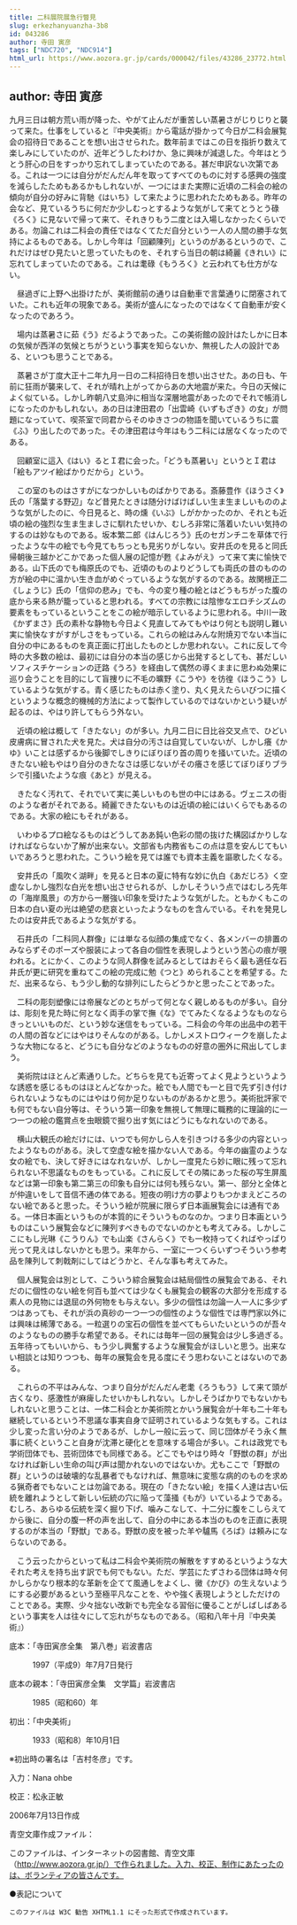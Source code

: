 ```yaml
---
title: 二科展院展急行瞥見
slug: erkezhanyuanzha-3b8
id: 043286
author: 寺田 寅彦
tags: ["NDC720", "NDC914"]
html_url: https://www.aozora.gr.jp/cards/000042/files/43286_23772.html
---
```


## author: 寺田 寅彦

九月三日は朝方荒い雨が降った、やがて止んだが重苦しい蒸暑さがじりじりと襲って来た。仕事をしていると『中央美術』から電話が掛かって今日が二科会展覧会の招待日であることを想い出させられた。数年前まではこの日を指折り数えて楽しみにしていたのが、近年どうしたわけか、急に興味が減退した。今年はとうとう肝心の日をすっかり忘れてしまっていたのである。甚だ申訳ない次第である。これは一つには自分がだんだん年を取ってすべてのものに対する感興の強度を減らしたためもあるかもしれないが、一つにはまた実際に近頃の二科会の絵の傾向が自分の好みに背馳《はいち》して来たように思われたためもある。昨年の会など、見ているうちに何だか少しむっとするような気がして来てとうとう碌《ろく》に見ないで帰って来て、それきりもう二度とは入場しなかったくらいである。勿論これは二科会の責任ではなくてただ自分という一人の人間の勝手な気持によるものである。しかし今年は「回顧陳列」というのがあるというので、これだけはぜひ見たいと思っていたものを、それすら当日の朝は綺麗《きれい》に忘れてしまっていたのである。これは耄碌《もうろく》と云われても仕方がない。

　昼過ぎに上野へ出掛けたが、美術館前の通りは自動車で言葉通りに閉塞されていた。これも近年の現象である。美術が盛んになったのではなくて自動車が安くなったのであろう。

　場内は蒸暑さに茹《う》だるようであった。この美術館の設計はたしかに日本の気候が西洋の気候とちがうという事実を知らないか、無視した人の設計である、といつも思うことである。

　蒸暑さが丁度大正十二年九月一日の二科招待日を想い出させた。あの日も、午前に狂雨が襲来して、それが晴れ上がってからあの大地震が来た。今日の天候によく似ている。しかし昨朝八丈島沖に相当な深層地震があったのでそれで帳消しになったのかもしれない。あの日は津田君の「出雲崎《いずもざき》の女」が問題になっていて、喫茶室で同君からそのゆきさつの物語を聞いているうちに震《ふ》り出したのであった。その津田君は今年はもう二科には居なくなったのである。

　回顧室に這入《はい》るとＩ君に会った。「どうも蒸暑い」というとＩ君は「絵もアツイ絵ばかりだから」という。

　この室のものはさすがになつかしいものばかりである。斎藤豊作《ほうさく》氏の「落葉する野辺」など昔見たときは随分けばけばしい生ま生ましいもののような気がしたのに、今日見ると、時の燻《いぶ》しがかかったのか、それとも近頃の絵の強烈な生ま生ましさに馴れたせいか、むしろ非常に落着いたいい気持のするのは妙なものである。坂本繁二郎《はんじろう》氏のセガンチニを草体で行ったような牛の絵でも今見てもちっとも見劣りがしない。安井氏のを見ると同氏帰朝後三越かどこかであった個人展の記憶が甦《よみがえ》って来て実に愉快である。山下氏のでも梅原氏のでも、近頃のものよりどうしても両氏の昔のものの方が絵の中に温かい生き血がめぐっているような気がするのである。故関根正二《しょうじ》氏の「信仰の悲み」でも、今の変り種の絵とはどうもちがった腹の底から来る熱が籠っていると思われる。すべての宗教には陰惨なエロチシズムの要素をもっているということをこの絵が暗示しているように思われる。中川一政《かずまさ》氏の素朴な静物も今日よく見直してみてもやはり何とも説明し難い実に愉快なすがすがしさをもっている。これらの絵はみんな附焼刃でない本当に自分の中にあるものを真正面に打出したものとしか思われない。これに反して今時の大多数の絵は、最初には自分の本当の感じから出発するとしても、甚だしいソフィスチケーションの迂路《うろ》を経由して偶然の導くままに思わぬ効果に巡り会うことを目的にして盲捜りに不毛の曠野《こうや》を彷徨《ほうこう》しているような気がする。青く感じたものは赤く塗り、丸く見えたらいびつに描くというような概念的機械的方法によって製作しているのではないかという疑いが起るのは、やはり許してもらう外ない。

　近頃の絵は概して「きたない」のが多い。九月二日に日比谷交叉点で、ひどい皮膚病に冒された犬を見た。犬は自分の汚さは自覚していないが、しかし癢《かゆ》いことは感ずるから後脚でしきりにぼりぼり首の周りを掻いていた。近頃のきたない絵もやはり自分のきたなさは感じないがその癢さを感じてぼりぼりブラシで引掻いたような痕《あと》が見える。

　きたなく汚れて、それでいて実に美しいものも世の中にはある。ヴェニスの街のような者がそれである。綺麗できたないものは近頃の絵にはいくらでもあるのである。大家の絵にもそれがある。

　いわゆるプロ絵なるものはどうしてああ鈍い色彩の間の抜けた構図ばかりしなければならないか了解が出来ない。文部省も内務省もこの点は意を安んじてもいいであろうと思われた。こういう絵を見ては誰でも資本主義を謳歌したくなる。

　安井氏の「風吹く湖畔」を見ると日本の夏に特有な妙に仇白《あだじろ》く空虚なしかし強烈な白光を想い出させられるが、しかしそういう点ではむしろ先年の「海岸風景」の方から一層強い印象を受けたような気がした。ともかくもこの日本の白い夏の光は絶望の悲哀といったようなものを含んでいる。それを発見したのは安井氏であるような気がする。

　石井氏の「二科同人群像」には単なる似顔の集成でなく、各メンバーの排置のみならずそのポーズや服装によって各自の個性を表現しようという苦心の痕が覗われる。とにかく、このような同人群像を試みるとしてはおそらく最も適任な石井氏が更に研究を重ねてこの絵の完成に勉《つと》められることを希望する。ただ、出来るなら、もう少し動的な排列にしたらどうかと思ったことであった。

　二科の彫刻塑像には帝展などのとちがって何となく親しめるものが多い。自分は、彫刻を見た時に何となく両手の掌で撫《な》でてみたくなるようなものならきっといいものだ、という妙な迷信をもっている。二科会の今年の出品中の若干の人間の首などにはやはりそんなのがある。しかしメストロウィークを崩したような大物になると、どうにも自分などのようなものの好意の圏外に飛出してしまう。

　美術院はほとんど素通りした。どちらを見ても近寄ってよく見ようというような誘惑を感じるものはほとんどなかった。絵でも人間でも一と目で先ず引き付けられないようなものにはやはり何か足りないものがあるかと思う。美術批評家でも何でもない自分等は、そういう第一印象を無視して無理に職務的に理論的に一つ一つの絵の鑑賞点を虫眼鏡で掘り出す気にはどうにもなれないのである。

　横山大観氏の絵だけには、いつでも何かしら人を引きつける多少の内容といったようなものがある。決して空虚な絵を描かない人である。今年の幽霊のような女の絵でも、決して好きにはなれないが、しかし一度見たら妙に眼に残って忘れられない不思議なものをもっている。これに反してその隣にあった桜の写生屏風などは第一印象も第二第三の印象も自分には何も残らない。第一、部分と全体とが仲違いをして音信不通の体である。短夜の明け方の夢よりもつかまえどころのない絵であると思った。そういう絵が院展に限らず日本画展覧会には通有である。一体日本画というものが本質的にそういうものなのか。つまり日本画というものはこいう展覧会などに陳列すべきものでないのかとも考えてみる。しかしここにもし光琳《こうりん》でも山楽《さんらく》でも一枚持ってくればやっぱり光って見えはしないかとも思う。来年から、一室に一つくらいずつそういう参考品を陳列して刺戟剤にしてはどうかと、そんな事も考えてみた。

　個人展覧会は別として、こういう綜合展覧会は結局個性の展覧会である、それだのに個性のない絵を何百も並べては少なくも展覧会の観客の大部分を形成する素人の見物には退屈の外何物をも与えない。多少の個性は勿論一人一人に多少ずつはあっても、それが浜の真砂の一つ一つの個性のような個性では専門家以外には興味は稀薄である。一粒選りの宝石の個性を並べてもらいたいというのが吾々のようなものの勝手な希望である。それには毎年一回の展覧会は少し多過ぎる。五年待ってもいいから、もう少し興奮するような展覧会がほしいと思う。出来ない相談とは知りつつも、毎年の展覧会を見る度にそう思わないことはないのである。

　これらの不平はみんな、つまり自分がだんだん老耄《ろうもう》して来て頭が古くなり、感激性が麻痺したせいかもしれない。しかしそうばかりでもないかもしれないと思うことは、一体二科会とか美術院とかいう展覧会が十年も二十年も継続しているという不思議な事実自身で証明されているような気もする。これは少し変った言い分のようであるが、しかし一般に云って、同じ団体がそう永く無事に続くということ自身が沈滞と硬化とを意味する場合が多い。これは政党でも学術団体でも、芸術団体でも同様である。どこでもやはり時々「野獣の群」が出なければ新しい生命の叫び声は聞かれないのではないか。尤もここで「野獣の群」というのは破壊的な乱暴者でもなければ、無意味に変態な病的のものを求める猟奇者でもないことは勿論である。現在の「きたない絵」を描く人達は古い伝統を離れようとして新しい伝統の穴に陥って藻掻《もが》いているようである。むしろ、あらゆる伝統を深く掘り下げ、噛みこなして、十二分に腹をこしらえてから後に、自分の腹一杯の声を出して、自分の中にある本当のものを正直に表現するのが本当の「野獣」である。野獣の皮を被った羊や驢馬《ろば》は頼みにならないのである。

　こう云ったからといって私は二科会や美術院の解散をすすめるというような大それた考えを持ち出す訳でも何でもない。ただ、学芸にたずさわる団体は時々何かしらかなり根本的な革新を企てて風通しをよくし、黴《かび》の生えないようにする必要があるという至極平凡なことを、やや強く表現しようとしただけのことである。実際、少々拙ない改新でも完全なる習俗に優ることがしばしばあるという事実を人は往々にして忘れがちなものである。（昭和八年十月『中央美術』）













底本：「寺田寅彦全集　第八巻」岩波書店


　　　1997（平成9）年7月7日発行

底本の親本：「寺田寅彦全集　文学篇」岩波書店

　　　1985（昭和60）年

初出：「中央美術」

　　　1933（昭和8）年10月1日

※初出時の署名は「吉村冬彦」です。

入力：Nana ohbe

校正：松永正敏

2006年7月13日作成

青空文庫作成ファイル：

このファイルは、インターネットの図書館、青空文庫（http://www.aozora.gr.jp/）で作られました。入力、校正、制作にあたったのは、ボランティアの皆さんです。











●表記について


	このファイルは W3C 勧告 XHTML1.1 にそった形式で作成されています。